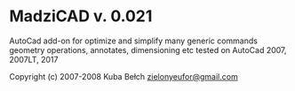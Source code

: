   # MadziCAD v. 0.021
  AutoCad add-on for optimize and simplify many generic commands
  geometry operations, annotates, dimensioning etc
  tested on AutoCad 2007, 2007LT, 2017
  
  Copyright (c) 2007-2008 Kuba Bełch <zielonyeufor@gmail.com>
